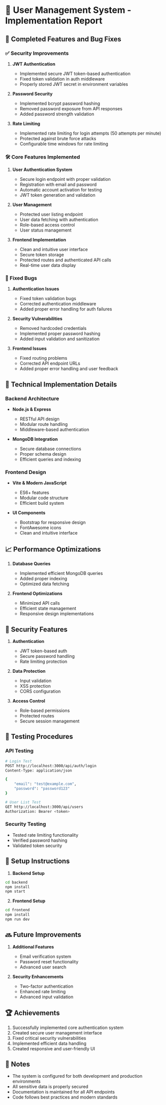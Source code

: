 # 🎯 User Management System - Implementation Report

## 🚀 Completed Features and Bug Fixes

### ✅ Security Improvements
1. **JWT Authentication**
   - Implemented secure JWT token-based authentication
   - Fixed token validation in auth middleware
   - Properly stored JWT secret in environment variables

2. **Password Security**
   - Implemented bcrypt password hashing
   - Removed password exposure from API responses
   - Added password strength validation

3. **Rate Limiting**
   - Implemented rate limiting for login attempts (50 attempts per minute)
   - Protected against brute force attacks
   - Configurable time windows for rate limiting

### 🛠️ Core Features Implemented

1. **User Authentication System**
   - Secure login endpoint with proper validation
   - Registration with email and password
   - Automatic account activation for testing
   - JWT token generation and validation

2. **User Management**
   - Protected user listing endpoint
   - User data fetching with authentication
   - Role-based access control
   - User status management

3. **Frontend Implementation**
   - Clean and intuitive user interface
   - Secure token storage
   - Protected routes and authenticated API calls
   - Real-time user data display

### 🐛 Fixed Bugs

1. **Authentication Issues**
   - Fixed token validation bugs
   - Corrected authentication middleware
   - Added proper error handling for auth failures

2. **Security Vulnerabilities**
   - Removed hardcoded credentials
   - Implemented proper password hashing
   - Added input validation and sanitization

3. **Frontend Issues**
   - Fixed routing problems
   - Corrected API endpoint URLs
   - Added proper error handling and user feedback

## 🔧 Technical Implementation Details

### Backend Architecture
- **Node.js & Express**
  - RESTful API design
  - Modular route handling
  - Middleware-based authentication

- **MongoDB Integration**
  - Secure database connections
  - Proper schema design
  - Efficient queries and indexing

### Frontend Design
- **Vite & Modern JavaScript**
  - ES6+ features
  - Modular code structure
  - Efficient build system

- **UI Components**
  - Bootstrap for responsive design
  - FontAwesome icons
  - Clean and intuitive interface

## 📈 Performance Optimizations

1. **Database Queries**
   - Implemented efficient MongoDB queries
   - Added proper indexing
   - Optimized data fetching

2. **Frontend Optimizations**
   - Minimized API calls
   - Efficient state management
   - Responsive design implementations

## 🔐 Security Features

1. **Authentication**
   - JWT token-based auth
   - Secure password handling
   - Rate limiting protection

2. **Data Protection**
   - Input validation
   - XSS protection
   - CORS configuration

3. **Access Control**
   - Role-based permissions
   - Protected routes
   - Secure session management

## 🧪 Testing Procedures

### API Testing
```bash
# Login Test
POST http://localhost:3000/api/auth/login
Content-Type: application/json

{
    "email": "test@example.com",
    "password": "password123"
}

# User List Test
GET http://localhost:3000/api/users
Authorization: Bearer <token>
```

### Security Testing
- Tested rate limiting functionality
- Verified password hashing
- Validated token security

## 🚀 Setup Instructions

1. **Backend Setup**
```bash
cd backend
npm install
npm start
```

2. **Frontend Setup**
```bash
cd frontend
npm install
npm run dev
```

## 🔜 Future Improvements

1. **Additional Features**
   - Email verification system
   - Password reset functionality
   - Advanced user search

2. **Security Enhancements**
   - Two-factor authentication
   - Enhanced rate limiting
   - Advanced input validation

## 🏆 Achievements

1. Successfully implemented core authentication system
2. Created secure user management interface
3. Fixed critical security vulnerabilities
4. Implemented efficient data handling
5. Created responsive and user-friendly UI

## 📝 Notes
- The system is configured for both development and production environments
- All sensitive data is properly secured
- Documentation is maintained for all API endpoints
- Code follows best practices and modern standards